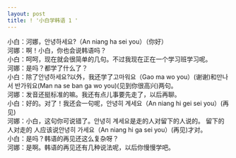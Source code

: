 ```yaml
---
layout: post
title: ! '小白学韩语 1 '
---
```


<p>小白：河娜，안녕하세요?（An niang ha sei you）（你好）<br />河娜：啊！小白，你也会说韩语吗？<br />小白：呵呵，现在就会很简单的几句。不过我现在正在一个学习班学习呢。<br />河娜：是吗？都学了什么了？<br />小白：除了안녕하세요?以外，我还学了고마워요（Gao ma wo you）(谢谢)和만나서 반가워요(Man na se ban ga wo you)(见到你很高兴)两句。<br />河娜：发音还挺标准的嘛。我还有点儿事要先走了，以后再聊。<br />小白：好的。对了！我还会一句呢，안녕히 계세요（An niang hi gei sei you）(再见)<br />河娜：小白，这句你可说错了。안녕히 계세요是走的人对留下的人说的。 留下的人对走的 人应该说안녕히 가세요（An niang hi ga sei you）(再见)才对。<br />小白：是吗？韩语的再见还这么复杂呀？<br />河娜：是啊。韩语的再见还有几种说法呢，以后你慢慢学吧。</p>

